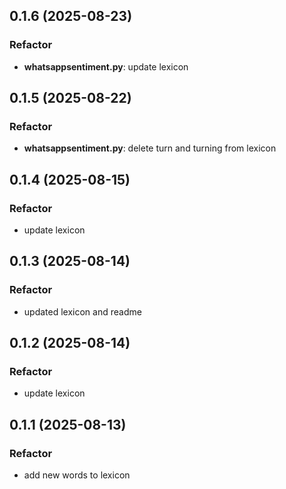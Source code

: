 ## 0.1.6 (2025-08-23)

### Refactor

- **whatsappsentiment.py**: update lexicon

## 0.1.5 (2025-08-22)

### Refactor

- **whatsappsentiment.py**: delete turn and turning from lexicon

## 0.1.4 (2025-08-15)

### Refactor

- update lexicon

## 0.1.3 (2025-08-14)

### Refactor

- updated lexicon and readme

## 0.1.2 (2025-08-14)

### Refactor

- update lexicon

## 0.1.1 (2025-08-13)

### Refactor

- add new words to lexicon
